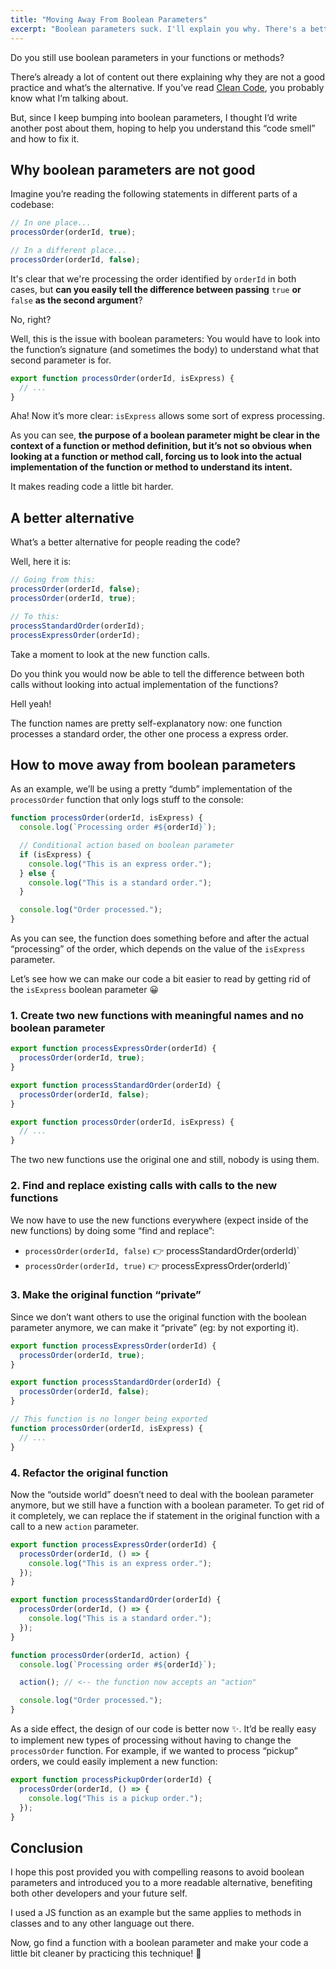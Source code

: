 ```yaml
---
title: "Moving Away From Boolean Parameters"
excerpt: "Boolean parameters suck. I'll explain you why. There's a better alternative."
---
```


Do you still use boolean parameters in your functions or methods?

There’s already a lot of content out there explaining why they are not a good practice and what’s the alternative. If you’ve read [Clean Code](https://www.goodreads.com/book/show/3735293-clean-code), you probably know what I’m talking about.

But, since I keep bumping into boolean parameters, I thought I’d write another post about them, hoping to help you understand this “code smell” and how to fix it.

## Why boolean parameters are not good

Imagine you’re reading the following statements in different parts of a codebase:

```js
// In one place...
processOrder(orderId, true);

// In a different place...
processOrder(orderId, false);
```

It's clear that we're processing the order identified by `orderId` in both cases, but **can you easily tell the difference between passing** `true` **or** `false` **as the second argument**?

No, right?

Well, this is the issue with boolean parameters: You would have to look into the function’s signature (and sometimes the body) to understand what that second parameter is for.

```js
export function processOrder(orderId, isExpress) {
  // ...
}
```

Aha! Now it’s more clear: `isExpress` allows some sort of express processing.

As you can see, **the purpose of a boolean parameter might be clear in the context of a function or method definition, but it’s not so obvious when looking at a function or method call, forcing us to look into the actual implementation of the function or method to understand its intent.**

It makes reading code a little bit harder.

## A better alternative

What’s a better alternative for people reading the code?

Well, here it is:

```js
// Going from this:
processOrder(orderId, false);
processOrder(orderId, true);

// To this:
processStandardOrder(orderId);
processExpressOrder(orderId);
```

Take a moment to look at the new function calls.

Do you think you would now be able to tell the difference between both calls without looking into actual implementation of the functions?

Hell yeah!

The function names are pretty self-explanatory now: one function processes a standard order, the other one process a express order.

## How to move away from boolean parameters

As an example, we’ll be using a pretty “dumb” implementation of the `processOrder` function that only logs stuff to the console:

```js
function processOrder(orderId, isExpress) {
  console.log(`Processing order #${orderId}`);

  // Conditional action based on boolean parameter
  if (isExpress) {
    console.log("This is an express order.");
  } else {
    console.log("This is a standard order.");
  }

  console.log("Order processed.");
}
```

As you can see, the function does something before and after the actual “processing” of the order, which depends on the value of the `isExpress` parameter.

Let’s see how we can make our code a bit easier to read by getting rid of the `isExpress` boolean parameter 😀

### 1\. Create two new functions with meaningful names and no boolean parameter

```js
export function processExpressOrder(orderId) {
  processOrder(orderId, true);
}

export function processStandardOrder(orderId) {
  processOrder(orderId, false);
}

export function processOrder(orderId, isExpress) {
  // ...
}
```

The two new functions use the original one and still, nobody is using them.

### 2\. Find and replace existing calls with calls to the new functions

We now have to use the new functions everywhere (expect inside of the new functions) by doing some “find and replace”:

- `processOrder(orderId, false)` 👉 processStandardOrder(orderId)`
- `processOrder(orderId, true)` 👉 processExpressOrder(orderId)`

### 3\. Make the original function “private”

Since we don’t want others to use the original function with the boolean parameter anymore, we can make it “private” (eg: by not exporting it).

```js
export function processExpressOrder(orderId) {
  processOrder(orderId, true);
}

export function processStandardOrder(orderId) {
  processOrder(orderId, false);
}

// This function is no longer being exported
function processOrder(orderId, isExpress) {
  // ...
}
```

### 4\. Refactor the original function

Now the “outside world” doesn’t need to deal with the boolean parameter anymore, but we still have a function with a boolean parameter. To get rid of it completely, we can replace the if statement in the original function with a call to a new `action` parameter.

```js
export function processExpressOrder(orderId) {
  processOrder(orderId, () => {
    console.log("This is an express order.");
  });
}

export function processStandardOrder(orderId) {
  processOrder(orderId, () => {
    console.log("This is a standard order.");
  });
}

function processOrder(orderId, action) {
  console.log(`Processing order #${orderId}`);

  action(); // <-- the function now accepts an "action"

  console.log("Order processed.");
}
```

As a side effect, the design of our code is better now ✨. It’d be really easy to implement new types of processing without having to change the `processOrder` function. For example, if we wanted to process “pickup” orders, we could easily implement a new function:

```js
export function processPickupOrder(orderId) {
  processOrder(orderId, () => {
    console.log("This is a pickup order.");
  });
}
```

## Conclusion

I hope this post provided you with compelling reasons to avoid boolean parameters and introduced you to a more readable alternative, benefiting both other developers and your future self.

I used a JS function as an example but the same applies to methods in classes and to any other language out there.

Now, go find a function with a boolean parameter and make your code a little bit cleaner by practicing this technique! 💪
